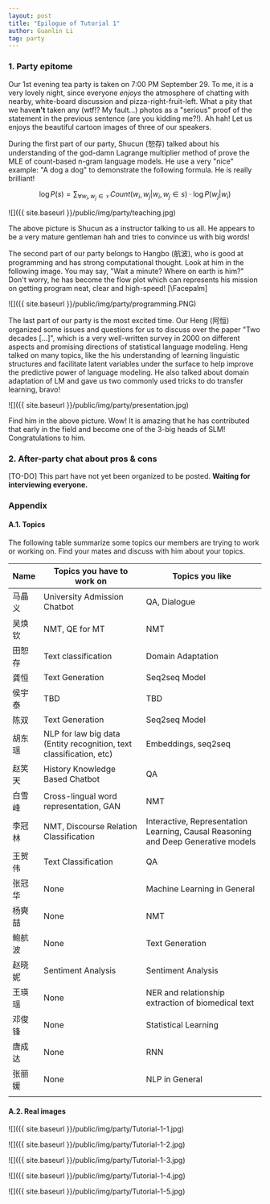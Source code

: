 ```yaml
---
layout: post
title: "Epilogue of Tutorial 1"
author: Guanlin Li
tag: party
---
```


### 1. Party epitome

Our 1st evening tea party is taken on 7:00 PM September 29. To me, it is a very lovely night, since everyone *enjoys* the atmosphere of chatting with nearby, white-board discussion and pizza-right-fruit-left. What a pity  that we have**n't** taken any (wtf!? My fault...) photos as a "serious" proof of the statement in the previous sentence (are you kidding me?!). Ah hah! Let us enjoys the beautiful cartoon images of three of our speakers. 

During the first part of our party, Shucun (恕存) talked about his understanding of the god-damn Lagrange multiplier method of prove the MLE of count-based n-gram language models. He use a very "nice" example: "A dog a dog" to demonstrate the following formula. He is really brilliant! 

$$ \log P(s) = \sum_{\forall w_i, w_j \in \mathcal{V}} Count(w_i, w_j \vert w_i, w_j \in s) \cdot \log P(w_j \vert w_i)$$

![]({{ site.baseurl }}/public/img/party/teaching.jpg)

The above picture is Shucun as a instructor talking to us all. He appears to be a very mature gentleman hah and tries to convince us with big words! 

The second part of our party belongs to Hangbo (航波), who is good at programming and has strong computational thought. Look at him in the following image. You may say, "Wait a minute? Where on earth is him?" Don't worry, he has become the flow plot which can represents his mission on getting program neat, clear and high-speed! [\Facepalm]

![]({{ site.baseurl }}/public/img/party/programming.PNG)

The last part of our party is the most excited time. Our Heng (阿恒) organized some issues and questions for us to discuss over the paper "Two decades [...]", which is a very well-written survey in 2000 on different aspects and promising directions of statistical language modeling. Heng talked on many topics, like the his understanding of learning linguistic structures and facilitate latent variables under the surface to help improve the predictive power of language modeling. He also talked about domain adaptation of LM and gave us two commonly used tricks to do transfer learning, bravo! 

![]({{ site.baseurl }}/public/img/party/presentation.jpg)

Find him in the above picture. Wow! It is amazing that he has contributed that early in the field and become one of the 3-big heads of SLM! Congratulations to him. 

### 2. After-party chat about pros & cons

[TO-DO] This part have not yet been organized to be posted. **Waiting for interviewing everyone.** 

### Appendix

#### A.1. Topics

The following table summarize some topics our members are trying to work or working on. Find your mates and discuss with him about your topics. 

| Name | Topics you have to work on               | Topics you like                          |
| ---- | ---------------------------------------- | ---------------------------------------- |
| 马晶义  | University Admission Chatbot             | QA, Dialogue                             |
| 吴焕钦  | NMT, QE for MT                           | NMT                                      |
| 田恕存  | Text classification                      | Domain Adaptation                        |
| 龚恒   | Text Generation                          | Seq2seq Model                            |
| 侯宇泰  | TBD                                      | TBD                                      |
| 陈双   | Text Generation                          | Seq2seq Model                            |
| 胡东瑶  | NLP for law big data (Entity recognition, text classification, etc) | Embeddings, seq2seq                      |
| 赵笑天  | History Knowledge Based Chatbot          | QA                                       |
| 白雪峰  | Cross-lingual word representation, GAN   | NMT                                      |
| 李冠林  | NMT, Discourse Relation Classification   | Interactive, Representation Learning, Causal Reasoning and Deep Generative models |
| 王贺伟  | Text Classification                      | QA                                       |
| 张冠华  | None                                     | Machine Learning in General              |
| 杨奭喆  | None                                     | NMT                                      |
| 鲍航波  | None                                     | Text Generation                          |
| 赵晓妮  | Sentiment Analysis                       | Sentiment Analysis                       |
| 王瑛瑶  | None                                     | NER and relationship extraction of biomedical text |
| 邓俊锋  | None                                     | Statistical Learning                     |
| 唐成达  | None                                     | RNN                                      |
| 张丽媛  | None                                     | NLP in General                           |
|      |                                          |                                          |

#### A.2. Real images

![]({{ site.baseurl }}/public/img/party/Tutorial-1-1.jpg)

![]({{ site.baseurl }}/public/img/party/Tutorial-1-2.jpg)

![]({{ site.baseurl }}/public/img/party/Tutorial-1-3.jpg)

![]({{ site.baseurl }}/public/img/party/Tutorial-1-4.jpg)

![]({{ site.baseurl }}/public/img/party/Tutorial-1-5.jpg)